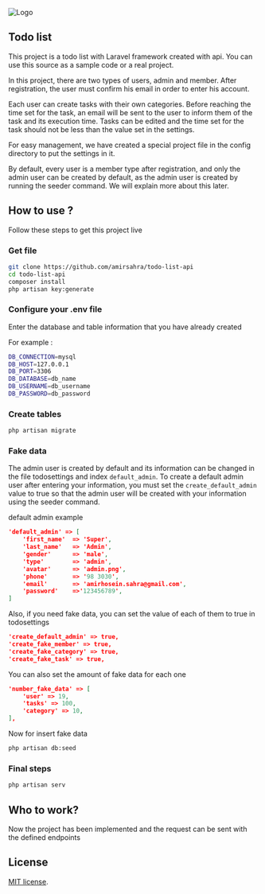 ![Logo](https://clickup.com/blog/wp-content/uploads/2019/01/to-do-list-apps.png)


## Todo list 

This project is a todo list with Laravel framework created with api. You can use this source as a sample code or a real project.

In this project, there are two types of users, admin and member. After registration, the user must confirm his email in order to enter his account.

Each user can create tasks with their own categories. Before reaching the time set for the task, an email will be sent to the user to inform them of the task and its execution time.
Tasks can be edited and the time set for the task should not be less than the value set in the settings.

For easy management, we have created a special project file in the config directory to put the settings in it.

By default, every user is a member type after registration, and only the admin user can be created by default, as the admin user is created by running the seeder command.
We will explain more about this later.

## How to use ?
Follow these steps to get this project live

### Get file
```bash
git clone https://github.com/amirsahra/todo-list-api
cd todo-list-api
composer install
php artisan key:generate
```

### Configure your .env file
Enter the database and table information that you have already created

For example :
```bash
DB_CONNECTION=mysql
DB_HOST=127.0.0.1
DB_PORT=3306
DB_DATABASE=db_name
DB_USERNAME=db_username
DB_PASSWORD=db_password
```
### Create tables
```bash
php artisan migrate
```

### Fake data
The admin user is created by default and its information can be changed in the file todosettings and index `default_admin`. 
To create a default admin user after entering your information, 
you must set the `create_default_admin` value to true so that the admin user will be created with your information using the seeder command.

default admin example 
```json
'default_admin' => [
    'first_name'  => 'Super',
    'last_name'   => 'Admin',
    'gender'      => 'male',
    'type'        => 'admin',
    'avatar'      => 'admin.png',
    'phone'       => '98 3030',
    'email'       => 'amirhosein.sahra@gmail.com',
    'password'    =>'123456789',
]
```

Also, if you need fake data, you can set the value of each of them to true in todosettings
```json
'create_default_admin' => true,
'create_fake_member' => true,
'create_fake_category' => true,
'create_fake_task' => true,
```
You can also set the amount of fake data for each one
```json
'number_fake_data' => [
    'user' => 19,
    'tasks' => 100,
    'category' => 10,
],
```
Now for insert fake data
```bash
php artisan db:seed
```
### Final steps
```bash
php artisan serv
```

## Who to work?
Now the project has been implemented and the request can be sent with the defined endpoints


## License
[MIT license](https://opensource.org/licenses/MIT).
